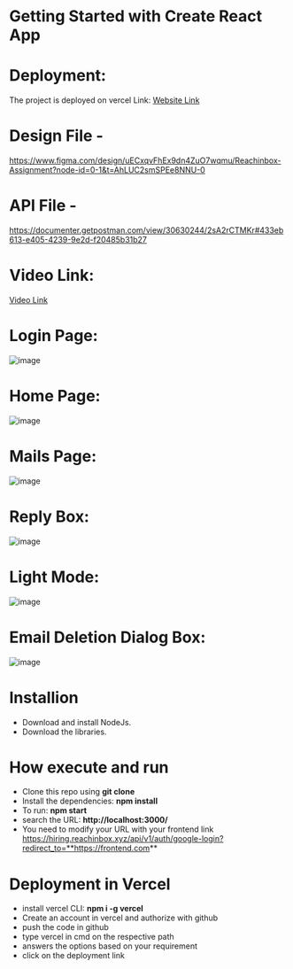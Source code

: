 # Getting Started with Create React App

# Deployment:
The project is deployed on vercel Link: [Website Link](https://reachinbox-green.vercel.app/)

# Design File -
https://www.figma.com/design/uECxqvFhEx9dn4ZuO7wqmu/Reachinbox-Assignment?node-id=0-1&t=AhLUC2smSPEe8NNU-0

# API File -
https://documenter.getpostman.com/view/30630244/2sA2rCTMKr#433eb613-e405-4239-9e2d-f20485b31b27

# Video Link:
[Video Link](https://drive.google.com/file/d/1XFd1zjP-F8CX6SmqAJrNuuzNsJS0Bmh1/view?usp=drive_link)

# Login Page:
![image](https://github.com/user-attachments/assets/5a18a705-4c31-44e2-9663-f329a4b73c57)

# Home Page: 
![image](https://github.com/user-attachments/assets/6a89f6c9-001d-4697-a0e9-41318ca639fd)

# Mails Page:
![image](https://github.com/user-attachments/assets/014e7fa7-8faa-4c36-924d-79c38f56cf50)

# Reply Box: 
![image](https://github.com/user-attachments/assets/8e42bb3d-94e3-4c50-8e15-b2d9ca228c21)

# Light Mode: 
![image](https://github.com/user-attachments/assets/566fa46c-1b78-45ff-aa4e-bfe3da9ddfbf)

# Email Deletion Dialog Box:
![image](https://github.com/user-attachments/assets/6e44ed29-8b02-490f-8e63-99840638c1d2)

# Installion
* Download and install NodeJs.
* Download the libraries.

# How execute and run
* Clone this repo using **git clone <repo-link>**
* Install the dependencies: **npm install**
* To run: **npm start**
* search the URL: **http://localhost:3000/**
* You need to modify your URL with your frontend link https://hiring.reachinbox.xyz/api/v1/auth/google-login?redirect_to=**https://frontend.com**

# Deployment in Vercel
* install vercel CLI: **npm i -g vercel**
* Create an account in vercel and authorize with github
* push the code in github
* type vercel in cmd on the respective path
* answers the options based on your requirement
* click on the deployment link
